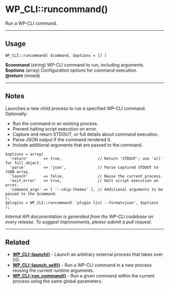 # WP_CLI::runcommand()

Run a WP-CLI command.

***

## Usage

    WP_CLI::runcommand( $command, $options = [] )

<div>
<strong>$command</strong> (string) WP-CLI command to run, including arguments.<br />
<strong>$options</strong> (array) Configuration options for command execution.<br />
<strong>@return</strong> (mixed) <br />
</div>


***

## Notes

Launches a new child process to run a specified WP-CLI command.
Optionally:

* Run the command in an existing process.
* Prevent halting script execution on error.
* Capture and return STDOUT, or full details about command execution.
* Parse JSON output if the command rendered it.
* Include additional arguments that are passed to the command.

```
$options = array(
  'return'       => true,                // Return 'STDOUT'; use 'all' for full object.
  'parse'        => 'json',              // Parse captured STDOUT to JSON array.
  'launch'       => false,               // Reuse the current process.
  'exit_error'   => true,                // Halt script execution on error.
  'command_args' => [ '--skip-themes' ], // Additional arguments to be passed to the $command.
);
$plugins = WP_CLI::runcommand( 'plugin list --format=json', $options );
```


*Internal API documentation is generated from the WP-CLI codebase on every release. To suggest improvements, please submit a pull request.*


***

## Related

<ul>



<li><strong><a href="https://make.wordpress.org/cli/handbook/internal-api/wp-cli-launch/">WP_CLI::launch()</a></strong> - Launch an arbitrary external process that takes over I/O.</li>


<li><strong><a href="https://make.wordpress.org/cli/handbook/internal-api/wp-cli-launch-self/">WP_CLI::launch_self()</a></strong> - Run a WP-CLI command in a new process reusing the current runtime arguments.</li>


<li><strong><a href="https://make.wordpress.org/cli/handbook/internal-api/wp-cli-run-command/">WP_CLI::run_command()</a></strong> - Run a given command within the current process using the same global parameters.</li>



</ul>



